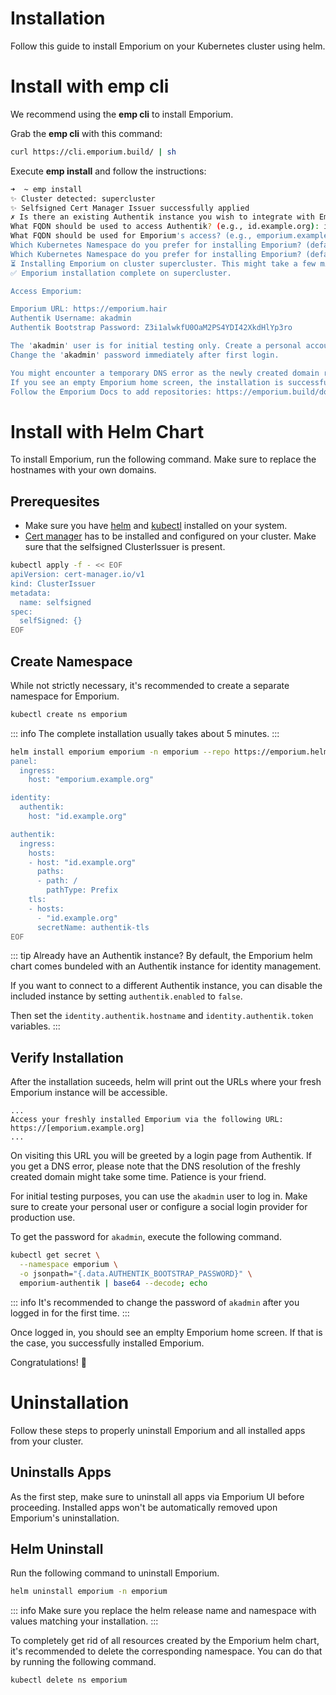 # Installation

Follow this guide to install Emporium on your Kubernetes cluster using helm.

# Install with emp cli
We recommend using the **emp cli** to install Emporium.

Grab the **emp cli** with this command:

```sh
curl https://cli.emporium.build/ | sh
```

Execute **emp install** and follow the instructions:
```sh
➜  ~ emp install   
✨ Cluster detected: supercluster
✨ Selfsigned Cert Manager Issuer successfully applied
✗ Is there an existing Authentik instance you wish to integrate with Emporium?: 
What FQDN should be used to access Authentik? (e.g., id.example.org): id.emporium.hair
What FQDN should be used for Emporium's access? (e.g., emporium.example.org): emporium.hair
Which Kubernetes Namespace do you prefer for installing Emporium? (default: emporium): emporium
Which Kubernetes Namespace do you prefer for installing Emporium? (default: emporium): emporium
⏳ Installing Emporium on cluster supercluster. This might take a few minutes...
✅ Emporium installation complete on supercluster.

Access Emporium:

Emporium URL: https://emporium.hair
Authentik Username: akadmin
Authentik Bootstrap Password: Z3i1alwkfU0OaM2PS4YDI42XkdHlYp3ro

The 'akadmin' user is for initial testing only. Create a personal account or configure a social login for production use.
Change the 'akadmin' password immediately after first login.

You might encounter a temporary DNS error as the newly created domain resolves. Please wait a few minutes and try again.
If you see an empty Emporium home screen, the installation is successful!
Follow the Emporium Docs to add repositories: https://emporium.build/docs/guides/configure-repositories.html

```


# Install with Helm Chart

To install Emporium, run the following command. Make sure to replace the hostnames with your own domains.


## Prerequesites
- Make sure you have [helm](https://helm.sh/docs/intro/install/) and [kubectl](https://kubernetes.io/docs/tasks/tools/) installed on your system.
- [Cert manager](https://cert-manager.io/docs/installation/helm/) has to be installed and configured on your cluster. Make sure that the selfsigned ClusterIssuer is present.
```sh
kubectl apply -f - << EOF
apiVersion: cert-manager.io/v1
kind: ClusterIssuer
metadata:
  name: selfsigned
spec:
  selfSigned: {}
EOF
```

## Create Namespace

While not strictly necessary, it's recommended to create a separate namespace for Emporium.

```sh
kubectl create ns emporium
```


::: info
The complete installation usually takes about 5 minutes.
:::

```sh
helm install emporium emporium -n emporium --repo https://emporium.helm.pkg.emporium.rocks  -f - << EOF
panel:
  ingress:
    host: "emporium.example.org"

identity:
  authentik:
    host: "id.example.org"

authentik:
  ingress:
    hosts:
    - host: "id.example.org"
      paths:
      - path: /
        pathType: Prefix
    tls:
    - hosts:
      - "id.example.org"
      secretName: authentik-tls
EOF
```

::: tip Already have an Authentik instance?
By default, the Emporium helm chart comes bundeled with an Authentik instance for identity management.

If you want to connect to a different Authentik instance, you can disable the included instance by setting `authentik.enabled` to `false`.

Then set the `identity.authentik.hostname` and `identity.authentik.token` variables.
:::

## Verify Installation

After the installation suceeds, helm will print out the URLs where your fresh Emporium instance will be accessible.

```text {3}
...
Access your freshly installed Emporium via the following URL:
https://[emporium.example.org]
...
```

On visiting this URL you will be greeted by a login page from Authentik. If you get a DNS error, please note that the DNS resolution of the freshly created domain might take some time. Patience is your friend.

For initial testing purposes, you can use the `akadmin` user to log in. Make sure to create your personal user or configure a social login provider for production use.

To get the password for `akadmin`, execute the following command.

```sh
kubectl get secret \
  --namespace emporium \
  -o jsonpath="{.data.AUTHENTIK_BOOTSTRAP_PASSWORD}" \
  emporium-authentik | base64 --decode; echo
```

::: info
It's recommended to change the password of `akadmin` after you logged in for the first time.
:::

Once logged in, you should see an emplty Emporium home screen. If that is the case, you successfully installed Emporium.

Congratulations! :tada:



# Uninstallation

Follow these steps to properly uninstall Emporium and all installed apps from your cluster.

## Uninstalls Apps

As the first step, make sure to uninstall all apps via Emporium UI before proceeding. Installed apps won't be automatically removed upon Emporium's uninstallation.

## Helm Uninstall

Run the following command to uninstall Emporium.

```sh
helm uninstall emporium -n emporium
```

::: info
Make sure you replace the helm release name and namespace with values matching your installation.
:::

To completely get rid of all resources created by the Emporium helm chart, it's recommended to delete the corresponding namespace. You can do that by running the following command.

```sh
kubectl delete ns emporium
```
